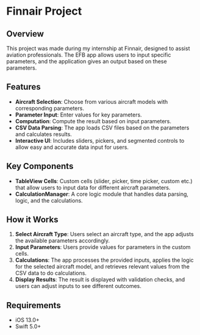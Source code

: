 # Finnair Project

## Overview
This project was made during my internship at Finnair, designed to assist aviation professionals. The EFB app allows users to input specific parameters, and the application gives an output based on these parameters.

## Features
- **Aircraft Selection**: Choose from various aircraft models with corresponding parameters.
- **Parameter Input**: Enter values for key parameters.
- **Computation**: Compute the result based on input parameters.
- **CSV Data Parsing**: The app loads CSV files based on the parameters and calculates results.
- **Interactive UI**: Includes sliders, pickers, and segmented controls to allow easy and accurate data input for users.

## Key Components
- **TableView Cells**: Custom cells (slider, picker, time picker, custom etc.) that allow users to input data for different aircraft parameters.
- **CalculationManager**: A core logic module that handles data parsing, logic, and the calculations.

## How it Works
1. **Select Aircraft Type**: Users select an aircraft type, and the app adjusts the available parameters accordingly.
2. **Input Parameters**: Users provide values for parameters in the custom cells.
3. **Calculations**: The app processes the provided inputs, applies the logic for the selected aircraft model, and retrieves relevant values from the CSV data to do calculations.
4. **Display Results**: The result is displayed with validation checks, and users can adjust inputs to see different outcomes.

## Requirements
- iOS 13.0+
- Swift 5.0+

